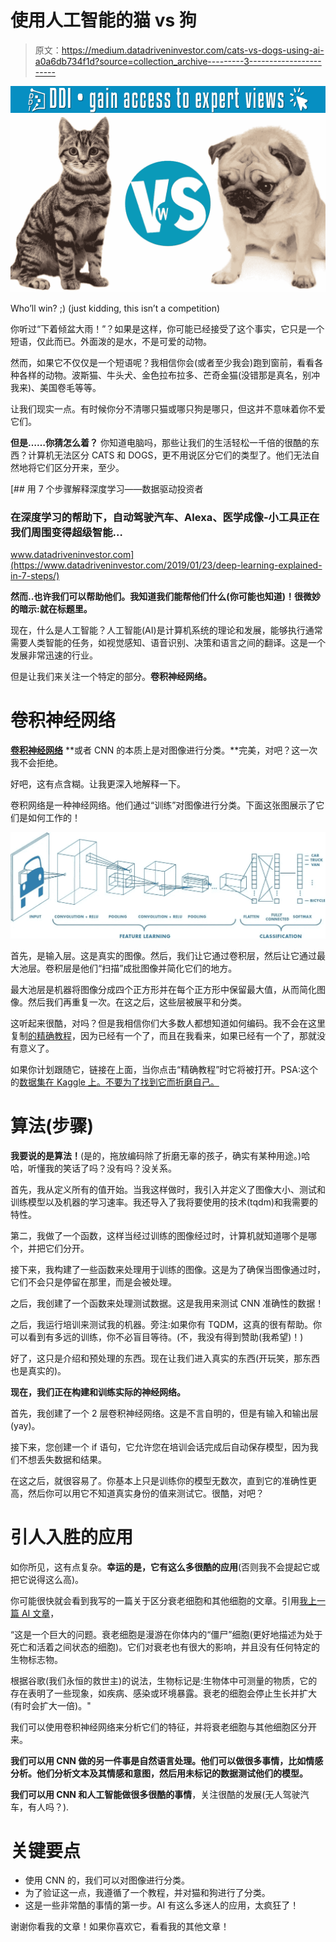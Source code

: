 # 使用人工智能的猫 vs 狗

> 原文：<https://medium.datadriveninvestor.com/cats-vs-dogs-using-ai-a0a6db734f1d?source=collection_archive---------3----------------------->

[![](img/40509b5da82c65027ce491679434ff5e.png)](http://www.track.datadriveninvestor.com/1B9E)![](img/6cf99245e74cc130dfe28b225ffdc00d.png)

Who’ll win? ;) (just kidding, this isn’t a competition)

你听过“下着倾盆大雨！”？如果是这样，你可能已经接受了这个事实，它只是一个短语，仅此而已。外面泼的是水，不是可爱的动物。

然而，如果它不仅仅是一个短语呢？我相信你会(或者至少我会)跑到窗前，看看各种各样的动物。波斯猫、牛头犬、金色拉布拉多、芒奇金猫(没错那是真名，别冲我来)、美国卷毛等等。

让我们现实一点。有时候你分不清哪只猫或哪只狗是哪只，但这并不意味着你不爱它们。

**但是……你猜怎么着？** 你知道电脑吗，那些让我们的生活轻松一千倍的很酷的东西？计算机无法区分 CATS 和 DOGS，更不用说区分它们的类型了。他们无法自然地将它们区分开来，至少。

[](https://www.datadriveninvestor.com/2019/01/23/deep-learning-explained-in-7-steps/) [## 用 7 个步骤解释深度学习——数据驱动投资者

### 在深度学习的帮助下，自动驾驶汽车、Alexa、医学成像-小工具正在我们周围变得超级智能…

www.datadriveninvestor.com](https://www.datadriveninvestor.com/2019/01/23/deep-learning-explained-in-7-steps/) 

**然而..也许我们可以帮助他们。我知道我们能帮他们什么(你可能也知道)！很微妙的暗示:就在标题里。**

现在，什么是人工智能？人工智能(AI)是计算机系统的理论和发展，能够执行通常需要人类智能的任务，如视觉感知、语音识别、决策和语言之间的翻译。这是一个发展非常迅速的行业。

但是让我们来关注一个特定的部分。**卷积神经网络。**

# 卷积神经网络

[**卷积神经网络**](https://blog.goodaudience.com/how-to-get-our-tech-to-tell-objects-apart-d4a0a5f84081) **或者 CNN 的本质上是对图像进行分类。**完美，对吧？这一次我不会拒绝。

好吧，这有点含糊。让我更深入地解释一下。

卷积网络是一种神经网络。他们通过“训练”对图像进行分类。下面这张图展示了它们是如何工作的！

![](img/015ab8a78c84850154d9264e69262441.png)

首先，是输入层。这是真实的图像。然后，我们让它通过卷积层，然后让它通过最大池层。卷积层是他们“扫描”成批图像并简化它们的地方。

最大池层是机器将图像分成四个正方形并在每个正方形中保留最大值，从而简化图像。然后我们再重复一次。在这之后，这些层被展平和分类。

这听起来很酷，对吗？但是我相信你们大多数人都想知道如何编码。我不会在这里复制[的精确教程](https://pythonprogramming.net/convolutional-neural-network-kats-vs-dogs-machine-learning-tutorial/)，因为已经有一个了，而且在我看来，如果已经有一个了，那就没有意义了。

如果你计划跟随它，链接在上面，当你点击“精确教程”时它将被打开。PSA:这个的[数据集在 Kaggle 上。不要为了找到它而折磨自己。](https://www.kaggle.com/c/dogs-vs-cats-redux-kernels-edition/data)

# 算法(步骤)

**我要说的是算法！**(是的，拖放编码除了折磨无辜的孩子，确实有某种用途。)哈哈，听懂我的笑话了吗？没有吗？没关系。

首先，我从定义所有的值开始。当我这样做时，我引入并定义了图像大小、测试和训练模型以及机器的学习速率。我还导入了我将要使用的技术(tqdm)和我需要的特性。

第二，我做了一个函数，这样当经过训练的图像经过时，计算机就知道哪个是哪个，并把它们分开。

接下来，我构建了一些函数来处理用于训练的图像。这是为了确保当图像通过时，它们不会只是停留在那里，而是会被处理。

之后，我创建了一个函数来处理测试数据。这是我用来测试 CNN 准确性的数据！

之后，我运行培训来测试我的机器。旁注:如果你有 TQDM，这真的很有帮助。你可以看到有多远的训练，你不必盲目等待。(不，我没有得到赞助(我希望)！)

好了，这只是介绍和预处理的东西。现在让我们进入真实的东西(开玩笑，那东西也是真实的)。

**现在，我们正在构建和训练实际的神经网络。**

首先，我创建了一个 2 层卷积神经网络。这是不言自明的，但是有输入和输出层(yay)。

接下来，您创建一个 if 语句，它允许您在培训会话完成后自动保存模型，因为我们不想丢失数据和结果。

在这之后，就很容易了。你基本上只是训练你的模型无数次，直到它的准确性更高，然后你可以用它不知道真实身份的值来测试它。很酷，对吧？

# 引人入胜的应用

如你所见，这有点复杂。**幸运的是，它有这么多很酷的应用**(否则我不会提起它或把它说得这么高)。

你可能很快就会看到我写的一篇关于区分衰老细胞和其他细胞的文章。引用[我上一篇 AI 文章](https://medium.com/datadriveninvestor/digit-recognition-a04de96b3407)，

“这是一个巨大的问题。衰老细胞是漫游在你体内的“僵尸”细胞(更好地描述为处于死亡和活着之间状态的细胞)。它们对衰老也有很大的影响，并且没有任何特定的生物标志物。

根据谷歌(我们永恒的救世主)的说法，生物标记是:生物体中可测量的物质，它的存在表明了一些现象，如疾病、感染或环境暴露。衰老的细胞会停止生长并扩大(有时会扩大一倍)。"

我们可以使用卷积神经网络来分析它们的特征，并将衰老细胞与其他细胞区分开来。

**我们可以用 CNN 做的另一件事是自然语言处理。他们可以做很多事情，比如情感分析。他们分析文本及其情感和意图，然后用未标记的数据测试他们的模型。**

**我们可以用 CNN 和人工智能做很多很酷的事情**，关注很酷的发展(无人驾驶汽车，有人吗？).

# 关键要点

*   使用 CNN 的，我们可以对图像进行分类。
*   为了验证这一点，我遵循了一个教程，并对猫和狗进行了分类。
*   这是一些非常酷的事情的第一步。AI 有这么多迷人的应用，太疯狂了！

谢谢你看我的文章！如果你喜欢它，看看我的其他文章！
